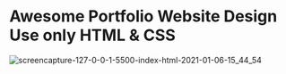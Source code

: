 # Awesome Portfolio Website Design Use only HTML & CSS
![screencapture-127-0-0-1-5500-index-html-2021-01-06-15_44_54](https://user-images.githubusercontent.com/68380516/103775242-fd7aea80-5057-11eb-9b82-c3736692eb99.png)


